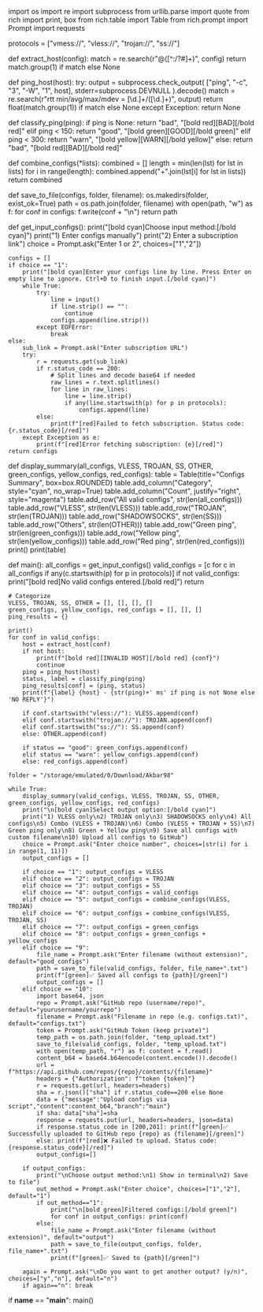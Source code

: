 import os
import re
import subprocess
from urllib.parse import quote
from rich import print, box
from rich.table import Table
from rich.prompt import Prompt
import requests

protocols = ["vmess://", "vless://", "trojan://", "ss://"]

def extract_host(config):
    match = re.search(r"@([^:/?#]+)", config)
    return match.group(1) if match else None

def ping_host(host):
    try:
        output = subprocess.check_output(
            ["ping", "-c", "3", "-W", "1", host],
            stderr=subprocess.DEVNULL
        ).decode()
        match = re.search(r"rtt min/avg/max/mdev = [\d.]+/([\d.]+)", output)
        return float(match.group(1)) if match else None
    except Exception:
        return None

def classify_ping(ping):
    if ping is None:
        return "bad", "[bold red][BAD][/bold red]"
    elif ping < 150:
        return "good", "[bold green][GOOD][/bold green]"
    elif ping < 300:
        return "warn", "[bold yellow][WARN][/bold yellow]"
    else:
        return "bad", "[bold red][BAD][/bold red]"

def combine_configs(*lists):
    combined = []
    length = min(len(lst) for lst in lists)
    for i in range(length):
        combined.append("+".join(lst[i] for lst in lists))
    return combined

def save_to_file(configs, folder, filename):
    os.makedirs(folder, exist_ok=True)
    path = os.path.join(folder, filename)
    with open(path, "w") as f:
        for conf in configs:
            f.write(conf + "\n")
    return path

def get_input_configs():
    print("[bold cyan]Choose input method:[/bold cyan]")
    print("1) Enter configs manually")
    print("2) Enter a subscription link")
    choice = Prompt.ask("Enter 1 or 2", choices=["1","2"])
    
    configs = []
    if choice == "1":
        print("[bold cyan]Enter your configs line by line. Press Enter on empty line to ignore. Ctrl+D to finish input.[/bold cyan]")
        while True:
            try:
                line = input()
                if line.strip() == "":
                    continue
                configs.append(line.strip())
            except EOFError:
                break
    else:
        sub_link = Prompt.ask("Enter subscription URL")
        try:
            r = requests.get(sub_link)
            if r.status_code == 200:
                # Split lines and decode base64 if needed
                raw_lines = r.text.splitlines()
                for line in raw_lines:
                    line = line.strip()
                    if any(line.startswith(p) for p in protocols):
                        configs.append(line)
            else:
                print(f"[red]Failed to fetch subscription. Status code: {r.status_code}[/red]")
        except Exception as e:
            print(f"[red]Error fetching subscription: {e}[/red]")
    return configs

def display_summary(all_configs, VLESS, TROJAN, SS, OTHER, green_configs, yellow_configs, red_configs):
    table = Table(title="Configs Summary", box=box.ROUNDED)
    table.add_column("Category", style="cyan", no_wrap=True)
    table.add_column("Count", justify="right", style="magenta")
    table.add_row("All valid configs", str(len(all_configs)))
    table.add_row("VLESS", str(len(VLESS)))
    table.add_row("TROJAN", str(len(TROJAN)))
    table.add_row("SHADOWSOCKS", str(len(SS)))
    table.add_row("Others", str(len(OTHER)))
    table.add_row("Green ping", str(len(green_configs)))
    table.add_row("Yellow ping", str(len(yellow_configs)))
    table.add_row("Red ping", str(len(red_configs)))
    print()
    print(table)

def main():
    all_configs = get_input_configs()
    valid_configs = [c for c in all_configs if any(c.startswith(p) for p in protocols)]
    if not valid_configs:
        print("[bold red]No valid configs entered.[/bold red]")
        return

    # Categorize
    VLESS, TROJAN, SS, OTHER = [], [], [], []
    green_configs, yellow_configs, red_configs = [], [], []
    ping_results = {}

    print()
    for conf in valid_configs:
        host = extract_host(conf)
        if not host:
            print(f"[bold red][INVALID HOST][/bold red] {conf}")
            continue
        ping = ping_host(host)
        status, label = classify_ping(ping)
        ping_results[conf] = (ping, status)
        print(f"{label} {host} - {str(ping)+' ms' if ping is not None else 'NO REPLY'}")
        
        if conf.startswith("vless://"): VLESS.append(conf)
        elif conf.startswith("trojan://"): TROJAN.append(conf)
        elif conf.startswith("ss://"): SS.append(conf)
        else: OTHER.append(conf)
        
        if status == "good": green_configs.append(conf)
        elif status == "warn": yellow_configs.append(conf)
        else: red_configs.append(conf)

    folder = "/storage/emulated/0/Download/Akbar98"

    while True:
        display_summary(valid_configs, VLESS, TROJAN, SS, OTHER, green_configs, yellow_configs, red_configs)
        print("\n[bold cyan]Select output option:[/bold cyan]")
        print("1) VLESS only\n2) TROJAN only\n3) SHADOWSOCKS only\n4) All configs\n5) Combo (VLESS + TROJAN)\n6) Combo (VLESS + TROJAN + SS)\n7) Green ping only\n8) Green + Yellow ping\n9) Save all configs with custom filename\n10) Upload all configs to GitHub")
        choice = Prompt.ask("Enter choice number", choices=[str(i) for i in range(1, 11)])
        output_configs = []

        if choice == "1": output_configs = VLESS
        elif choice == "2": output_configs = TROJAN
        elif choice == "3": output_configs = SS
        elif choice == "4": output_configs = valid_configs
        elif choice == "5": output_configs = combine_configs(VLESS, TROJAN)
        elif choice == "6": output_configs = combine_configs(VLESS, TROJAN, SS)
        elif choice == "7": output_configs = green_configs
        elif choice == "8": output_configs = green_configs + yellow_configs
        elif choice == "9":
            file_name = Prompt.ask("Enter filename (without extension)", default="good_configs")
            path = save_to_file(valid_configs, folder, file_name+".txt")
            print(f"[green]✅ Saved all configs to {path}[/green]")
            output_configs = []
        elif choice == "10":
            import base64, json
            repo = Prompt.ask("GitHub repo (username/repo)", default="yourusername/yourrepo")
            filename = Prompt.ask("Filename in repo (e.g. configs.txt)", default="configs.txt")
            token = Prompt.ask("GitHub Token (keep private)")
            temp_path = os.path.join(folder, "temp_upload.txt")
            save_to_file(valid_configs, folder, "temp_upload.txt")
            with open(temp_path, "r") as f: content = f.read()
            content_b64 = base64.b64encode(content.encode()).decode()
            url = f"https://api.github.com/repos/{repo}/contents/{filename}"
            headers = {"Authorization": f"token {token}"}
            r = requests.get(url, headers=headers)
            sha = r.json()["sha"] if r.status_code==200 else None
            data = {"message":"Upload configs via script","content":content_b64,"branch":"main"}
            if sha: data["sha"]=sha
            response = requests.put(url, headers=headers, json=data)
            if response.status_code in [200,201]: print(f"[green]✅ Successfully uploaded to GitHub repo {repo} as {filename}[/green]")
            else: print(f"[red]❌ Failed to upload. Status code: {response.status_code}[/red]")
            output_configs=[]
        
        if output_configs:
            print("\nChoose output method:\n1) Show in terminal\n2) Save to file")
            out_method = Prompt.ask("Enter choice", choices=["1","2"], default="1")
            if out_method=="1":
                print("\n[bold green]Filtered configs:[/bold green]")
                for conf in output_configs: print(conf)
            else:
                file_name = Prompt.ask("Enter filename (without extension)", default="output")
                path = save_to_file(output_configs, folder, file_name+".txt")
                print(f"[green]✅ Saved to {path}[/green]")

        again = Prompt.ask("\nDo you want to get another output? (y/n)", choices=["y","n"], default="n")
        if again=="n": break

if __name__ == "__main__":
    main()
